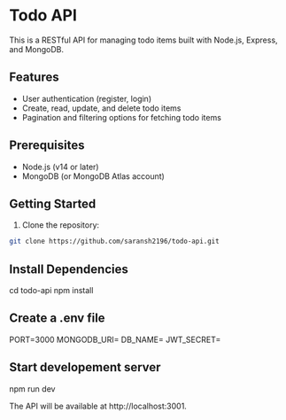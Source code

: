 # Todo API

This is a RESTful API for managing todo items built with Node.js, Express, and MongoDB.

## Features

- User authentication (register, login)
- Create, read, update, and delete todo items
- Pagination and filtering options for fetching todo items

## Prerequisites

- Node.js (v14 or later)
- MongoDB (or MongoDB Atlas account)

## Getting Started

1. Clone the repository:

```bash
git clone https://github.com/saransh2196/todo-api.git

```

## Install Dependencies

cd todo-api
npm install

## Create a .env file

PORT=3000
MONGODB_URI=<your-mongodb-uri>
DB_NAME=<your-database-name>
JWT_SECRET=<your-jwt-secret>

## Start developement server

npm run dev

The API will be available at http://localhost:3001.
